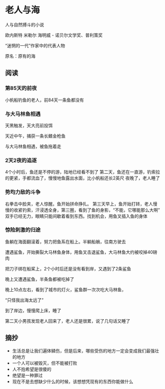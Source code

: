 # 老人与海

人与自然搏斗的小说

欧内斯特 米勒尔 海明威 - 诺贝尔文学奖、普利策奖

“迷惘的一代”作家中的代表人物

原名：原有的海

## 阅读

### 第85天的前夜

小帆船钓鱼的老人，前84天一条鱼都没有

### 与大马林鱼相遇

天黑触发，天大亮前投饵

天近中午，捕获一条长鳍金枪鱼

与大马林鱼相遇，被鱼拖着走

### 2天2夜的追逐

4个小时后，鱼还是不停的游，陆地已经看不到了
第二天，鱼还在一直游，钓索拉的更紧，手都流血了，慢慢地鱼露出水面，比小帆船还长2英尺
夜晚了，老人睡了

### 势均力敌的斗争

右拳击中脸夹，老人惊醒。鱼开始拼命挣扎。
第三天早上，鱼开始打转，老人慢慢的收紧钓索，汗浸透全身，第三圈，看到了鱼的身影，“不能，它哪能那么大啊”
双手已经无力，眼睛只能间歇着看到东西。找到机会，用鱼叉插入鱼的身体

### 惊险刺激的归途

鱼躺在海面翻滚着，努力把鱼系在船上。半躺船艄，往南方驶去

遭遇鲨鱼，开始撕裂大马林鱼身体，用鱼叉击退鲨鱼，大马林鱼大约被咬掉40磅肉

把刀子绑在船桨上，2个小时后还是没有看到岸，又遇到了2条鲨鱼

晚上又遭遇鲨鱼，半条鱼都被吃掉了

晚上10点左右，看到了城市的灯火，鲨鱼群一次次吃大马林鱼，

“只怪我出海太远了”

到了岸边，慢慢爬上床，睡了

第二天小男孩发现老人回来了，老人还是很累，说了几句话又睡了

## 摘抄

- 生活总是让我们遍体鳞伤，但是后来，哪些受伤的地方一定会变成我们最强壮的地方
- 一个人可以被毁灭，但不能被打败
- 人不抱希望是很傻的
- 绝望是一种罪过
- 现在不是去想缺少什么的时候，该想想凭现有的东西你能做什么
